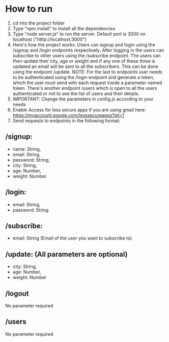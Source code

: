 # How to run #

1) cd into the project folder
2) Type "npm install" to install all the dependencies
3) Type "node server.js" to run the server. Default port is 3000 on localhost ("htttp://localhost:3000")
4) Here's how the project works. Users can signup and login using the /signup and /login endpoints respectively. After logging in the users can subscribe to other users using the /subscribe endpoint. The users can then update their city, age or weight and if any one of these three is updated an email will be sent to all the subscribers. This can be done using the endpoint /update. NOTE: For the last to endpoints user needs to be authenticated using the /login endpoint and generate a token, which the user must send with each request inside a parameter named token. There's another endpoint /users which is open to all the users authenticated or not to see the list of users and their details.
5) IMPORTANT: Change the parameters in config.js according to your needs
6) Enable Access for less secure apps if you are using gmail here: https://myaccount.google.com/lesssecureapps?pli=1 
7) Send requests to endpoints in the following format:

## /signup: ##

- name: String,
- email: String,
- password: String,
- city: String,
- age: Number,
- weight: Number


## /login: ##

- email: String,
- password: String

## /subscribe: ##

- email: String (Email of the user you want to subscribe to)

## /update: (All parameters are optional) ##

- city: String,
- age: Number,
- weight: Number

## /logout ##
No parameter required

## /users ##
No parameter required
